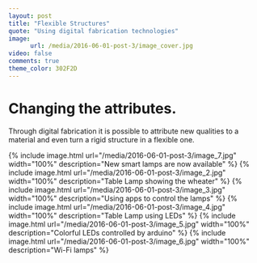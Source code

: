 ```yaml
---
layout: post
title: "Flexible Structures"
quote: "Using digital fabrication technologies"
image:
      url: /media/2016-06-01-post-3/image_cover.jpg
video: false
comments: true
theme_color: 302F2D
---
```

# Changing the attributes.

Through digital fabrication it is possible to attribute new qualities to a material and even turn a rigid structure in a flexible one. 

{% include image.html url="/media/2016-06-01-post-3/image_7.jpg" width="100%" description="New smart lamps are now available" %}
{% include image.html url="/media/2016-06-01-post-3/image_2.jpg" width="100%" description="Table Lamp showing the wheater" %}
{% include image.html url="/media/2016-06-01-post-3/image_3.jpg" width="100%" description="Using apps to control the lamps" %}
{% include image.html url="/media/2016-06-01-post-3/image_4.jpg" width="100%" description="Table Lamp using LEDs" %}
{% include image.html url="/media/2016-06-01-post-3/image_5.jpg" width="100%" description="Colorful LEDs controlled by arduino" %}
{% include image.html url="/media/2016-06-01-post-3/image_6.jpg" width="100%" description="Wi-Fi lamps" %}

